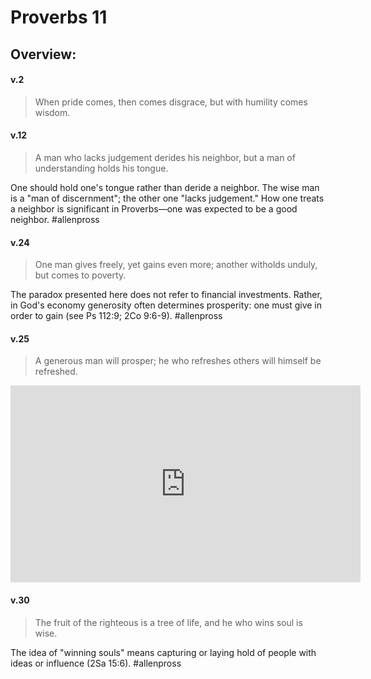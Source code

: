 # Proverbs 11

## Overview:


#### v.2
>When pride comes, then comes disgrace, but with humility comes wisdom.

#### v.12
>A man who lacks judgement derides his neighbor, but a man of understanding holds his tongue.

One should hold one's tongue rather than deride a neighbor. The wise man is a "man of discernment"; the other one "lacks judgement." How one treats a neighbor is significant in Proverbs—one was expected to be a good neighbor.
#allenpross 

#### v.24
>One man gives freely, yet gains even more; another witholds unduly, but comes to poverty.

The paradox presented here does not refer to financial investments. Rather, in God's economy generosity often determines prosperity: one must give in order to gain (see Ps 112:9; 2Co 9:6-9).
#allenpross 

#### v.25
>A generous man will prosper; he who refreshes others will himself be refreshed.

<iframe width="560" height="315" src="https://www.youtube.com/embed/NvIguXC_PjI" title="YouTube video player" frameborder="0" allow="accelerometer; autoplay; clipboard-write; encrypted-media; gyroscope; picture-in-picture" allowfullscreen></iframe>


#### v.30
>The fruit of the righteous is a tree of life, and he who wins soul is wise.

The idea of "winning souls" means capturing or laying hold of people with ideas or influence (2Sa 15:6).
#allenpross 



